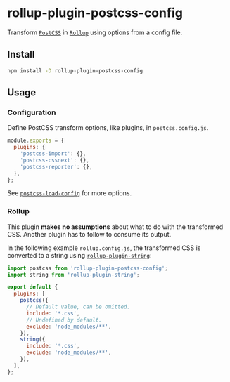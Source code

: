 # rollup-plugin-postcss-config
Transform [`PostCSS`](https://github.com/postcss/postcss) in [`Rollup`](https://github.com/rollup/rollup) using options from a config file.

## Install
```bash
npm install -D rollup-plugin-postcss-config
```

## Usage

### Configuration
Define PostCSS transform options, like plugins, in `postcss.config.js`.

```js
module.exports = {
  plugins: {
    'postcss-import': {},
    'postcss-cssnext': {},
    'postcss-reporter': {},
  },
};
```

See [`postcss-load-config`](https://github.com/michael-ciniawsky/postcss-load-config) for more options.

### Rollup
This plugin **makes no assumptions** about what to do with the transformed CSS. Another plugin has to follow to consume its output.

In the following example `rollup.config.js`, the transformed CSS is converted to a string using [`rollup-plugin-string`](https://github.com/TrySound/rollup-plugin-string):

```js
import postcss from 'rollup-plugin-postcss-config';
import string from 'rollup-plugin-string';

export default {
  plugins: [
    postcss({
      // Default value, can be omitted.
      include: '*.css', 
      // Undefined by default.
      exclude: 'node_modules/**',
    }),
    string({
      include: '*.css',
      exclude: 'node_modules/**',
    }),
  ],
};

```